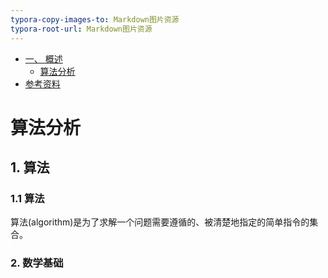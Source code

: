 ```yaml
---
typora-copy-images-to: Markdown图片资源
typora-root-url: Markdown图片资源
---
```


<!-- GFM-TOC -->

- [一、 概述](#一-概述)
  - [算法分析](#算法分析)
- [参考资料](#参考资料)





<!-- GFM-TOC -->



# 算法分析

## 1. 算法

### 1.1 算法

算法(algorithm)是为了求解一个问题需要遵循的、被清楚地指定的简单指令的集合。

### 2. 数学基础

